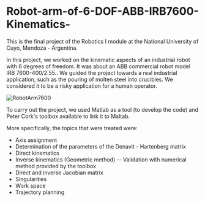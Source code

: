 # Robot-arm-of-6-DOF-ABB-IRB7600-Kinematics-

This is the final project of the Robotics I module at the National University of Cuyo, Mendoza - Argentina.

In this project, we worked on the kinematic aspects of an industrial robot with 6 degrees of freedom. It was about an ABB commercial robot model IRB 7600-400/2.55..
We guided the project towards a real industrial application, such as the pouring of molten steel into crucibles. We considered it to be a risky application for a human operator.

![RobotArm7600](/img/RobotArm7600.jpg=150x)

To carry out the project, we used Matlab as a tool (to develop the code) and Peter Cork's toolbox available to link it to Maltab.

More specifically, the topics that were treated were:

<ul>
<li>Axis assignment</li>
<li>Determination of the parameters of the Denavit - Hartenberg matrix</li>
<li>Direct kinematics</li>
<li>Inverse kinematics (Geometric method) -- Validation with numerical method provided by the toolbox</li>
<li>Direct and inverse Jacobian matrix</li>
<li>Singularities</li>
<li>Work space</li>
<li>Trajectory planning</li>
</ul>




